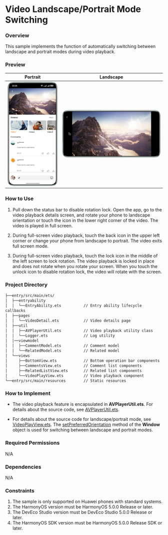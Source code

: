 # Video Landscape/Portrait Mode Switching

### Overview

This sample implements the function of automatically switching between landscape and portrait modes during video playback.

### Preview

| Portrait                                                    | Landscape                                                 |
|-------------------------------------------------------------|-----------------------------------------------------------|
| <img src="screenshots/devices/portrait.en.png" width='320'> | ![landscape.en.png](screenshots/devices/landscape.png) |

### How to Use

1. Pull down the status bar to disable rotation lock. Open the app, go to the video playback details screen, and rotate your phone to landscape orientation or touch the icon in the lower right corner of the video. The video is played in full screen.

2. During full-screen video playback, touch the back icon in the upper left corner or change your phone from landscape to portrait. The video exits full screen mode.

3. During full-screen video playback, touch the lock icon in the middle of the left screen to lock rotation. The video playback is locked in place and does not rotate when you rotate your screen. When you touch the unlock icon to disable rotation lock, the video will rotate with the screen.

### Project Directory

```
├──entry/src/main/ets/
│  ├──entryability
│  │  └──EntryAbility.ets          // Entry ability lifecycle callbacks
│  ├──pages
│  │  └──VideoDetail.ets           // Video details page
│  ├──util 
│  │  ├──AVPlayerUtil.ets          // Video playback utility class    
│  │  └──Logger.ets                // Log utility
│  │──viewmodel                  
│  │  ├──CommentModel.ets          // Comment model
│  │  └──RelatedModel.ets          // Related model
│  └──views                 
│     ├──BottomView.ets            // Bottom operation bar components
│     ├──CommentsView.ets          // Comment list components
│     ├──RelatedListView.ets       // Related list components
│     └──VideoPlayView.ets         // Video playback component
└──entry/src/main/resources        // Static resources
```

### How to Implement

* The video playback feature is encapsulated in **AVPlayerUtil.ets**. For details about the source code, see [AVPlayerUtil.ets](entry/src/main/ets/utils/AVPlayerUtil.ets).

* For details about the source code for landscape/portrait mode, see [VideoPlayView.ets](entry/src/main/ets/views/VideoPlayView.ets).
  The [setPreferredOrientation](https://developer.huawei.com/consumer/en/doc/harmonyos-references-V5/js-apis-window-V5#setpreferredorientation9-1) method of the **Window** object is used for switching between landscape and portrait modes.
  

### Required Permissions

N/A

### Dependencies

N/A

### Constraints

1. The sample is only supported on Huawei phones with standard systems.
2. The HarmonyOS version must be HarmonyOS 5.0.0 Release or later.
3. The DevEco Studio version must be DevEco Studio 5.0.0 Release or later.
4. The HarmonyOS SDK version must be HarmonyOS 5.0.0 Release SDK or later.
